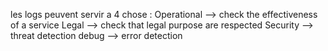 les logs peuvent servir a 4 chose :
Operational --> check the effectiveness of a service
Legal --> check that legal purpose are respected
Security --> threat detection
debug --> error detection